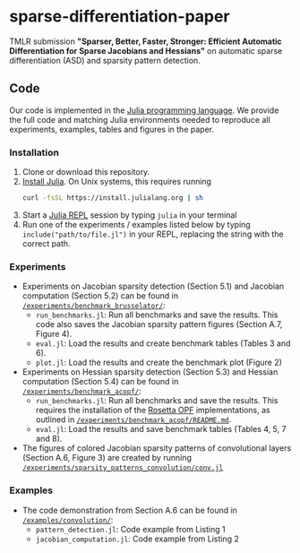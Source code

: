 # sparse-differentiation-paper

TMLR submission **"Sparser, Better, Faster, Stronger: Efficient Automatic
Differentiation for Sparse Jacobians and Hessians"** 
on automatic sparse differentiation (ASD) and sparsity pattern detection.

## Code 

Our code is implemented in the [Julia programming language](https://julialang.org/downloads/).
We provide the full code and matching Julia environments needed to reproduce all experiments, examples, tables and figures in the paper.

### Installation

1. Clone or download this repository.
2. [Install Julia](https://julialang.org/downloads/). On Unix systems, this requires running
    ```bash
    curl -fsSL https://install.julialang.org | sh
    ```
3. Start a [Julia REPL](https://docs.julialang.org/en/v1/stdlib/REPL/) session by typing `julia` in your terminal
4. Run one of the experiments / examples listed below by typing `include("path/to/file.jl")` in your REPL, replacing the string with the correct path.

### Experiments

* Experiments on Jacobian sparsity detection (Section 5.1) and Jacobian computation (Section 5.2) can be found in [`/experiments/benchmark_brusselator/`](/experiments/benchmark_brusselator/):
    * `run_benchmarks.jl`: Run all benchmarks and save the results. This code also saves the Jacobian sparsity pattern figures (Section A.7, Figure 4).
    * `eval.jl`: Load the results and create benchmark tables (Tables 3 and 6).
    * `plot.jl`: Load the results and create the benchmark plot (Figure 2)
* Experiments on Hessian sparsity detection (Section 5.3) and Hessian computation (Section 5.4) can be found in [`/experiments/benchmark_acopf/`](/experiments/benchmark_acopf/):
    * `run_benchmarks.jl`: Run all benchmarks and save the results.
     This requires the installation of the [Rosetta OPF](https://github.com/lanl-ansi/rosetta-opf) implementations, as outlined in [`/experiments/benchmark_acopf/README.md`](/experiments/benchmark_acopf/README.md).
    * `eval.jl`: Load the results and save benchmark tables (Tables 4, 5, 7 and 8).
* The figures of colored Jacobian sparsity patterns of convolutional layers (Section A.6, Figure 3) are created by running [`/experiments/sparsity_patterns_convolution/conv.jl`](/experiments/sparsity_patterns_convolution/conv.jl)

### Examples

* The code demonstration from Section A.6 can be found in [`/examples/convolution/`](/examples/convolution/):
    * `pattern_detection.jl`: Code example from Listing 1
    * `jacobian_computation.jl`: Code example from Listing 2
